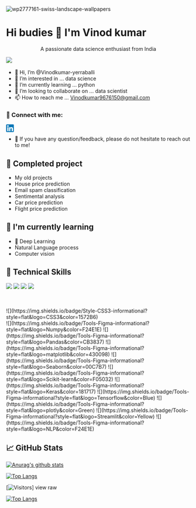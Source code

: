 ![wp2777161-swiss-landscape-wallpapers](https://user-images.githubusercontent.com/98636972/191479401-c7ec082a-c271-4c58-a72f-953c0cf9c505.jpg)


#  Hi budies  :wave:   I'm Vinod kumar

<p align="center" , font-weight ="bold" > A passionate data science enthusiast from India </p>

                                 

![](https://komarev.com/ghpvc/?username=Vinodkumar-yerraballi&color=blueviolet)
- 👋 Hi, I’m @Vinodkumar-yerraballi
- 👀 I’m interested in ... data science 
- 🌱 I’m currently learning ... python
- 💞️ I’m looking to collaborate on ... data scientist 
- 📫 How to reach me ... Vinodkumar9676150@gmail.com


### 🤝 Connect with me:
<a href="https://www.linkedin.com/in/yushi95/"><img align="left" src="https://raw.githubusercontent.com/Vinodkumar-yerraballi/Vinodkumar-yerraballi/main/linkedin.png" alt="Vinodkumar | LinkedIn" width="21px"/></a>




</br>


- 💬 If you have any question/feedback, please do not hesitate to reach out to me!


## 🔭 Completed project

- My old projects
- House price prediction
- Email spam classification
- Sentimental analysis
- Car price prediction 
- Flight price prediction




## 🌱 I'm currently learning

- 📱 Deep Learning
- Natural Language process
- Computer vision


## 💼 Technical Skills
![](https://img.shields.io/badge/Code-python-informational?style=flat&logo=pythont&color=61DAFB)
![](https://img.shields.io/badge/Code-HTML5-informational?style=flat&logo=HTML5&color=E34F26)
![](https://img.shields.io/badge/Code-CSS-informational?style=flat&logo=CSS&color=E34F26)
![](https://img.shields.io/badge/Code-SQL-informational?style=flat&logo=SQL&color=E34F26)


<br>



</br>
![](https://img.shields.io/badge/Style-CSS3-informational?style=flat&logo=CSS3&color=1572B6)


<br>
![](https://img.shields.io/badge/Tools-Figma-informational?style=flat&logo=Numpy&color=F24E1E)
![](https://img.shields.io/badge/Tools-Figma-informational?style=flat&logo=Pandas&color=CB3837)
![](https://img.shields.io/badge/Tools-Figma-informational?style=flat&logo=matplotlib&color=430098)
![](https://img.shields.io/badge/Tools-Figma-informational?style=flat&logo=Seaborn&color=00C7B7)
![](https://img.shields.io/badge/Tools-Figma-informational?style=flat&logo=Scikit-learn&color=F05032)
![](https://img.shields.io/badge/Tools-Figma-informational?style=flat&logo=Keras&color=181717)
![](https://img.shields.io/badge/Tools-Figma-informational?style=flat&logo=Tensorflow&color=Blue)
![](https://img.shields.io/badge/Tools-Figma-informational?style=flat&logo=plotly&color=Green)
![](https://img.shields.io/badge/Tools-Figma-informational?style=flat&logo=Streamlit&color=Yellow)
![](https://img.shields.io/badge/Tools-Figma-informational?style=flat&logo=NLP&color=F24E1E)


## 📈 GitHub Stats 

[![Anurag's github stats](https://github-readme-stats.vercel.app/api?username=Vinodkumar-yerraballi)](https://github.com/Vinodkumar-yerraballi)

[![Top Langs](https://github-readme-stats.vercel.app/api/top-langs/?username=Vinodkumar-yerraballi&layout=compact)](https://github.com/Vinodkumar-yerraballi)

[![Visitors](https://visitor-badge.glitch.me/badge?page_id=Vinodkumar-yerraballi.Vinodkumar-yerraballi)]
view raw





[![Top Langs](https://github-readme-stats.vercel.app/api/top-langs/?username=Vinodkumar-yerraballi&layout=compact)](https://github.com/Vinodkumar-yerraballi)
